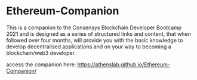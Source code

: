 # Ethereum-Companion

This  is a companion to the Consensys Blockchain Developer Bootcamp 2021 and is designed as a series of structured links and content, that when followed over four months, will provide you with the basic knowledge to develop decentralised applications and on your way to becoming a blockchain/web3 developer.

access the companion here:
https://athenslab.github.io/Ethereum-Companion/
